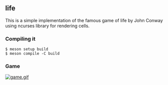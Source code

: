 ## life
This is a simple implementation of the famous game of life by John Conway using ncurses library for rendering cells.

### Compiling it

```
$ meson setup build
$ meson compile -C build
```
### Game
[![game.gif](https://i.postimg.cc/Z5kwXpNK/game.gif)](https://postimg.cc/KRN7MKQd)

